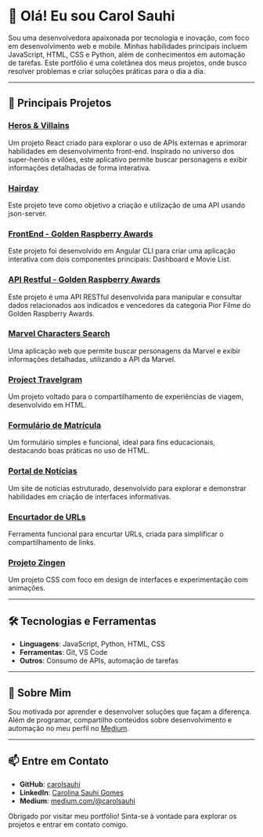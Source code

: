 # 👋 Olá! Eu sou Carol Sauhi  

Sou uma desenvolvedora apaixonada por tecnologia e inovação, com foco em desenvolvimento web e mobile. Minhas habilidades principais incluem JavaScript, HTML, CSS e Python, além de conhecimentos em automação de tarefas. Este portfólio é uma coletânea dos meus projetos, onde busco resolver problemas e criar soluções práticas para o dia a dia.  

---

## 🚀 Principais Projetos  

### [Heros & Villains](https://github.com/carolsauhi/heros-and-villains)
Um projeto React criado para explorar o uso de APIs externas e aprimorar habilidades em desenvolvimento front-end. Inspirado no universo dos super-heróis e vilões, este aplicativo permite buscar personagens e exibir informações detalhadas de forma interativa.

### [Hairday](https://github.com/carolsauhi/hairday-template/tree/main)
Este projeto teve como objetivo a criação e utilização de uma API usando json-server.

### [FrontEnd - Golden Raspberry Awards](https://github.com/carolsauhi/golden-raspberry-awards_front-end)
Este projeto foi desenvolvido em Angular CLI para criar uma aplicação interativa com dois componentes principais: Dashboard e Movie List.

### [API Restful - Golden Raspberry Awards](https://github.com/carolsauhi/golden-raspberry-awards_back-end)
Este projeto é uma API RESTful desenvolvida para manipular e consultar dados relacionados aos indicados e vencedores da categoria Pior Filme do Golden Raspberry Awards.

### [Marvel Characters Search](https://github.com/carolsauhi/marvel-search)  
Uma aplicação web que permite buscar personagens da Marvel e exibir informações detalhadas, utilizando a API da Marvel.  

### [Project Travelgram](https://github.com/carolsauhi/project-travelgram)  
Um projeto voltado para o compartilhamento de experiências de viagem, desenvolvido em HTML.  

### [Formulário de Matrícula](https://github.com/carolsauhi/projeto-formulario-matricula)  
Um formulário simples e funcional, ideal para fins educacionais, destacando boas práticas no uso de HTML.  

### [Portal de Notícias](https://github.com/carolsauhi/projeto-portal-noticias)  
Um site de notícias estruturado, desenvolvido para explorar e demonstrar habilidades em criação de interfaces informativas.  

### [Encurtador de URLs](https://github.com/carolsauhi/urlShortener)  
Ferramenta funcional para encurtar URLs, criada para simplificar o compartilhamento de links.  

### [Projeto Zingen](https://github.com/carolsauhi/projeto-zingen)  
Um projeto CSS com foco em design de interfaces e experimentação com animações.  

---

## 🛠️ Tecnologias e Ferramentas  

- **Linguagens**: JavaScript, Python, HTML, CSS  
- **Ferramentas**: Git, VS Code  
- **Outros**: Consumo de APIs, automação de tarefas  

---

## 🌱 Sobre Mim  

Sou motivada por aprender e desenvolver soluções que façam a diferença. Além de programar, compartilho conteúdos sobre desenvolvimento e automação no meu perfil no [Medium](https://medium.com/@carolsauhi).  

---

## 📫 Entre em Contato  

- **GitHub**: [carolsauhi](https://github.com/carolsauhi)  
- **LinkedIn**: [Carolina Sauhi Gomes](https://www.linkedin.com/in/carolina-sauhi-gomes/)
- **Medium**: [medium.com/@carolsauhi](https://medium.com/@carolsauhi)  

Obrigado por visitar meu portfólio! Sinta-se à vontade para explorar os projetos e entrar em contato comigo.


<!---
carolsauhi/carolsauhi is a ✨ special ✨ repository because its `README.md` (this file) appears on your GitHub profile.
You can click the Preview link to take a look at your changes.
--->
